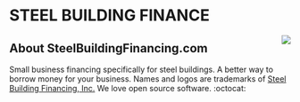 # STEEL BUILDING FINANCE

[<img src="http://steelbuildingfinancing.com/img/demo-sbf-final.png" align="right"/>](http://steelbuildingfinancing.com)

About SteelBuildingFinancing.com
----------------

Small business financing specifically for steel buildings.  A better way to borrow money for your business. Names and logos are trademarks of [Steel Building Financing, Inc.][financing]  We love open source software. :octocat:

[financing]: http://steelbuildingfinancing.com/

